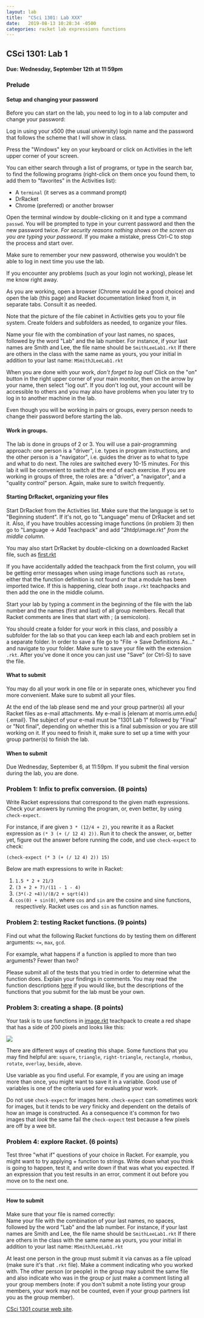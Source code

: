 ```yaml
---
layout: lab
title:  "CSci 1301: Lab XXX"
date:   2019-08-13 10:28:34 -0500
categories: racket lab expressions functions
---
```


CSci 1301: Lab 1
----------------

#### Due: Wednesday, September 12th at 11:59pm

### Prelude

#### Setup and changing your password

Before you can start on the lab, you need to log in to a lab computer
and change your password:

Log in using your x500 (the usual university) login name and the
password that follows the scheme that I will show in class.

Press the \"Windows\" key on your keyboard or click on Activities in the
left upper corner of your screen.

You can either search through a list of programs, or type in the search
bar, to find the following programs (right-click on them once you found
them, to add them to \"favorites\" in the Activities list):

-   A `terminal` (it serves as a command prompt)
-   DrRacket
-   Chrome (preferred) or another browser

Open the terminal window by double-clicking on it and type a command
`passwd`. You will be prompted to type in your current password and then
the new password twice. *For security reasons nothing shows on the
screen as you are typing your password*. If you make a mistake, press
Ctrl-C to stop the process and start over.

Make sure to remember your new password, otherwise you wouldn\'t be able
to log in next time you use the lab.

If you encounter any problems (such as your login not working), please
let me know right away.

As you are working, open a browser (Chrome would be a good choice) and
open the lab (this page) and Racket documentation linked from it, in
separate tabs. Consult it as needed.

Note that the picture of the file cabinet in Activities gets you to your
file system. Create folders and subfolders as needed, to organize your
files.

Name your file with the combination of your last names, no spaces,
followed by the word \"Lab\" and the lab number. For instance, if your
last names are Smith and Lee, the file name should be `SmithLeeLab1.rkt`
If there are others in the class with the same name as yours, you your
initial in addition to your last name: `MSmithJLeeLab1.rkt`

When you are done with your work, *don\'t forget to log out!* Click on
the \"on\" button in the right upper corner of your main monitor, then
on the arrow by your name, then select \"log out\". If you don\'t log
out, your account will be accessible to others and you may also have
problems when you later try to log in to another machine in the lab.

Even though you will be working in pairs or groups, every person needs
to change their password before starting the lab.

#### Work in groups.

The lab is done in groups of 2 or 3. You will use a pair-programming
approach: one person is a \"driver\", i.e. types in program
instructions, and the other person is a \"navigator\", i.e. guides the
driver as to what to type and what to do next. The roles are switched
every 10-15 minutes. For this lab it will be convenient to switch at the
end of each exercise. If you are working in groups of three, the roles
are: a \"driver\", a \"navigator\", and a \"quality control\" person.
Again, make sure to switch frequently.

#### Starting DrRacket, organizing your files

Start DrRacket from the Activities list. Make sure that the language is
set to \"Beginning student\". If it\'s not, go to \"Language\" menu of
DrRacket and set it. Also, if you have troubles accessing image
functions (in problem 3) then go to \"Language -\> Add Teachpack\" and
add \"2htdp\\image.rkt\" *from the middle column*.

You may also start DrRacket by double-clicking on a downloaded Racket
file, such as [first.rkt](../examples/first.rkt)

If you have accidentally added the teachpack from the first column, you
will be getting error messages when using image functions such as
`rotate`, either that the function definition is not found or that a
module has been imported twice. If this is happening, clear both
`image.rkt` teachpacks and then add the one in the middle column.

Start your lab by typing a comment in the beginning of the file with the
lab number and the names (first and last) of all group members. Recall
that Racket comments are lines that start with ; (a semicolon).

You should create a folder for your work in this class, and possibly a
subfolder for the lab so that you can keep each lab and each problem set
in a separate folder. In order to save a file go to \"File -\> Save
Definitions As\...\" and navigate to your folder. Make sure to save your
file with the extension `.rkt`. After you\'ve done it once you can just
use \"Save\" (or Ctrl-S) to save the file.

#### What to submit

You may do all your work in one file or in separate ones, whichever you
find more convenient. Make sure to submit all your files.

At the end of the lab please send me and your group partner(s) all your
Racket files as e-mail attachments. My e-mail is [elenam at
morris.umn.edu]{.email}. The subject of your e-mail must be \"1301 Lab
1\" followed by \"Final\" or \"Not final\", depending on whether this is
a final submission or you are still working on it. If you need to finish
it, make sure to set up a time with your group partner(s) to finish the
lab.

#### When to submit

Due Wednesday, September 6, at 11:59pm. If you submit the final version
during the lab, you are done.

### Problem 1: Infix to prefix conversion. (8 points)

Write Racket expressions that correspond to the given math expressions.
Check your answers by running the program, or, even better, by using
`check-expect`.

For instance, if are given `3 * (12/4 + 2)`, you rewrite it as a Racket
expression as `(* 3 (+ (/ 12 4) 2))`. Run it to check the answer, or,
better yet, figure out the answer before running the code, and use
`check-expect` to check:

    (check-expect (* 3 (+ (/ 12 4) 2)) 15)

Below are math expressions to write in Racket:

1.  `1.5 * 2 + 21/3`
2.  `(3 + 2 + 7)/(11 - 1 - 4)`
3.  `(3*(-2 +4))/(8/2 + sqrt(4))`
4.  `cos(0) + sin(0)`, where `cos` and `sin` are the cosine and sine
    functions, respectively. Racket uses `cos` and `sin` as function
    names.

### Problem 2: testing Racket functions. (9 points)

Find out what the following Racket functions do by testing them on
different arguments: `<=`, `max`, `gcd`.

For example, what happens if a function is applied to more than two
arguments? Fewer than two?

Please submit all of the tests that you tried in order to determine what
the function does. Explain your findings in comments. You may read the
function descriptions
[here](http://docs.racket-lang.org/htdp-langs/beginner.html) if you
would like, but the descriptions of the functions that you submit for
the lab must be your own.

### Problem 3: creating a shape. (8 points)

Your task is to use functions in
[image.rkt](http://docs.racket-lang.org/teachpack/2htdpimage.html)
teachpack to create a red shape that has a side of 200 pixels and looks
like this:

![](lab1.jpg)

There are different ways of creating this shape. Some functions that you
may find helpful are:
`square`, `triangle`, `right-triangle`, `rectangle`, `rhombus`, `rotate`, `overlay`, `beside`, `above`.

Use variable as you find useful. For example, if you are using an image
more than once, you might want to save it in a variable. Good use of
variables is one of the criteria used for evaluating your work.

Do not use `check-expect` for images here.
`check-expect` can sometimes work for images,
but it tends to be *very* finicky and dependent
on the details of how an image is constructed.
As a consequence it's common for two images that
_look_ the same fail the `check-expect` test
because a few pixels are off by a wee bit.

### Problem 4: explore Racket. (6 points)

Test three \"what if\" questions of your choice in Racket. For example,
you might want to try applying + function to strings. Write down what
you think is going to happen, test it, and write down if that was what
you expected. If an expression that you test results in an error,
comment it out before you move on to the next one.

------------------------------------------------------------------------

#### How to submit

Make sure that your file is named correctly:\
Name your file with the combination of your last names, no spaces,
followed by the word \"Lab\" and the lab number. For instance, if your
last names are Smith and Lee, the file name should be `SmithLeeLab1.rkt`
If there are others in the class with the same name as yours, you your
initial in addition to your last name: `MSmithJLeeLab1.rkt`

At least one person in the group must submit it via canvas as a file
upload (make sure it\'s that `.rkt` file). Make a comment indicating who
you worked with. The other person (or people) in the group may submit
the same file and also indicate who was in the group or just make a
comment listing all your group members (note: if you don\'t submit a
note listing your group members, your work may not be counted, even if
your group partners list you as the group member).

[CSci 1301 course web site](../index.html).
